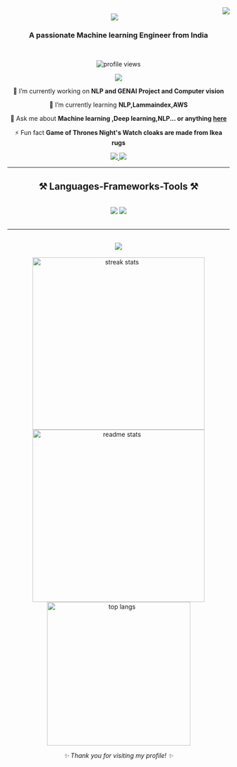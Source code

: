 <img align="right" src="https://visitor-badge.laobi.icu/badge?page_id=salesp07.salesp07" />

 <p align="center">
  <img src="https://readme-typing-svg.herokuapp.com?font=Fira+Code&size=30&pause=1000&color=36BCF7&center=true&vCenter=true&width=500&lines=Hi+there!+👋;I'm+Swaraj+Solanke;Machine+Learning+Engineer;Open+Source+Enthusiast"/>
</p>


<h3 align="center">A passionate Machine learning Engineer  from India </h3>

<br/>

<p align="center">
  <img src="https://komarev.com/ghpvc/?username=Swarajsolanke&style=flat-square&color=blue" alt="profile views"/>
</p>

<p align="center">
  <img src="https://readme-typing-svg.herokuapp.com?font=Fira+Code&size=24&duration=2000&pause=1000&color=F7971E&center=true&vCenter=true&width=400&lines=Welcome+to+my+interactive+profile!"/>
</p>

<div align="center">
 
 🔭 I’m currently working on **NLP and GENAI Project and Computer vision**
 
 🌱 I’m currently learning **NLP,Lammaindex,AWS**

💬 Ask me about **Machine learning ,Deep learning,NLP... or anything [here](https://github.com/Swarajsolanke)**

⚡ Fun fact **Game of Thrones Night's Watch cloaks are made from Ikea rugs**

 </div>
 
<div align="center"> 
  <a href="swarajsolanke02@gmail.com">
    <img src="https://img.shields.io/badge/Gmail-333333?style=for-the-badge&logo=gmail&logoColor=red" />
  </a>
  <a href="https://www.linkedin.com/in/swaraj-solanke-9a5b78229/" target="_blank">
    <img src="https://img.shields.io/badge/LinkedIn-0077B5?style=for-the-badge&logo=linkedin&logoColor=white" target="_blank" />
  </a>

</div>

 <hr/>
 
<h2 align="center">⚒️ Languages-Frameworks-Tools ⚒️</h2>
<br/>
<div align="center">
    <img src="https://skillicons.dev/icons?i=html,css,vscode,github,git,r" />
    <img src="https://skillicons.dev/icons?i=python,javascript,mongodb,c,java,mysql,flask" /><br>
</div>

<br/>

<hr/>
<h2 align="center">
  <img src="https://readme-typing-svg.herokuapp.com?font=Fira+Code&size=22&duration=2000&pause=1000&color=36BCF7&center=true&vCenter=true&width=300&lines=GitHub+Stats+%26+Activity"/>
</h2>
<p align="center">
  <img width=390 src="https://github-readme-streak-stats.herokuapp.com/?user=Swarajsolanke&theme=react&border_radius=10" alt="streak stats"/>
  <br/>
  <img width=390 src="https://github-readme-stats.vercel.app/api?username=Swarajsolanke&show_icons=true&theme=react&rank_icon=github&border_radius=10" alt="readme stats" />
  <br/>
  <img width=325 src="https://github-readme-stats.vercel.app/api/top-langs/?username=Swarajsolanke&hide=HTML&langs_count=8&layout=compact&theme=react&border_radius=10" alt="top langs" />
  
</p>


<p align="center">
  <i>✨ Thank you for visiting my profile! ✨</i>
</p>


